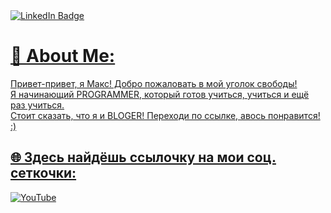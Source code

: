 <div id="badges">
  <a href="your-linkedin-URL">
    <img src="https://media1.tenor.com/m/lER2_kKTywYAAAAC/monkey-adult-swim.gif" alt="LinkedIn Badge"/>

# 💫 About Me:
Привет-привет, я Макс! Добро пожаловать в мой уголок свободы!<br>Я начинающий PROGRAMMER, который готов учиться, учиться и ещё раз учиться.<br>Стоит сказать, что я и BLOGER! Переходи по ссылке, авось понравится! :)<br>


## 🌐 Здесь найдёшь ссылочку на мои соц. сеткочки:
[![YouTube](https://img.shields.io/badge/YouTube-%23FF0000.svg?logo=YouTube&logoColor=white)](https://youtube.com/@https://www.youtube.com/channel/UCjEaSpiPRLSseVrryb-dsjQ) 

